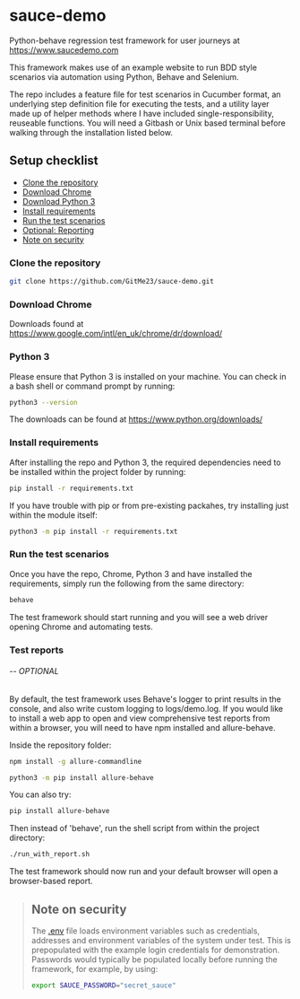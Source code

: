 # sauce-demo
Python-behave regression test framework for user journeys at https://www.saucedemo.com

This framework makes use of an example website to run BDD style scenarios via automation using Python, Behave and Selenium. 

The repo includes a feature file for test scenarios in Cucumber format, an underlying step definition file for executing the tests, and a utility layer made up of helper methods where I have included single-responsibility, reuseable functions. You will need a Gitbash or Unix based terminal before walking through the installation listed below.

## Setup checklist

* [Clone the repository](https://github.com/GitMe23/sauce-demo.git#clone-the-repository)
* [Download Chrome](https://github.com/GitMe23/sauce-demo.git#download-chrome)
* [Download Python 3](https://github.com/GitMe23/sauce-demo.git#download-python-3)
* [Install requirements](https://github.com/GitMe23/sauce-demo.git#install-requirements)
* [Run the test scenarios](https://github.com/GitMe23/sauce-demo.git#run-the-test-scenarios)
* [Optional: Reporting](https://github.com/GitMe23/sauce-demo.git#test-reports)
* [Note on security](https://github.com/GitMe23/sauce-demo.git#note-on-security)


### Clone the repository
```bash
git clone https://github.com/GitMe23/sauce-demo.git
```

### Download Chrome
Downloads found at https://www.google.com/intl/en_uk/chrome/dr/download/

### Python 3
Please ensure that Python 3 is installed on your machine. You can check in 
a bash shell or command prompt by running:
```bash
python3 --version
```
The downloads can be found at https://www.python.org/downloads/

### Install requirements
After installing the repo and Python 3, the required dependencies need to be installed within the project folder by running:
```bash
pip install -r requirements.txt
```
If you have trouble with pip or from pre-existing packahes, try installing just within the module itself:
```bash
python3 -m pip install -r requirements.txt
```

### Run the test scenarios
Once you have the repo, Chrome, Python 3 and have installed the requirements, simply run the following from the same directory:
```bash
behave
```
The test framework should start running and you will see a web driver opening Chrome and automating tests.

### Test reports
###### -- OPTIONAL
By default, the test framework uses Behave's logger to print results in the console, and also write custom logging to logs/demo.log. If you would like to install a web app to open and view comprehensive test reports from within a browser, you will need to have npm installed and allure-behave.

Inside the repository folder:
```bash
npm install -g allure-commandline
```

```bash
python3 -m pip install allure-behave
```
You can also try:
```bash
pip install allure-behave
```

Then instead of 'behave', run the shell script from within the project directory:
```bash
./run_with_report.sh
```
The test framework should now run and your default browser will open a browser-based report.


> ## Note on security
>The [.env](.env) file loads environment variables such as credentials, addresses and environment variables of the system under test.
>This is prepopulated with the example login credentials for demonstration. 
>Passwords would typically be populated locally before running the framework, for example, by using:
>```bash
>export SAUCE_PASSWORD="secret_sauce"
>```

